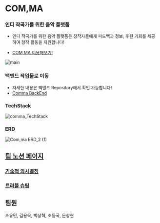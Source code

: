 # COM,MA

### 인디 작곡가를 위한 음악 플랫폼
- 인디 작곡가를 위한 음악 플랫폼은 창작자들에게 피드백과 정보, 후원 기회를 제공하여 창작 활동을 지원합니다!

- [COM,MA 이용해보기!](https://compose-market.vercel.app/)

![main](https://github.com/Techit-BitHarmony/Comma_Frontend/assets/51808344/0b9d3a70-15cc-452c-810b-bb11aad7b4ff)


### 백엔드 작업물로 이동
- 자세한 내용은 백엔드 Repository에서 확인 가능합니다!
- [Comma BackEnd](https://github.com/Techit-BitHarmony/Comma)

### TechStack
![comma_TechStack](https://github.com/Techit-BitHarmony/Comma_Frontend/assets/84844598/d15e27a6-d3d2-47bd-93e5-b935086490eb)

### ERD
![Com,ma ERD_2 (1)](https://github.com/Techit-BitHarmony/Comma_Frontend/assets/84844598/d5a04df4-5d03-4443-bae1-c363b7273685)

## [팀 노션 페이지](https://likelion.notion.site/9-4ee8e96c7a2d4c79ba7799897a1f1352)

### [기술적 의사결정](https://www.notion.so/7b5df4d052444e0f9df19ae4b1c4f660?pvs=4)


### [트러블 슈팅](https://www.notion.so/a758174d8ca243438c1cda75758f479d?v=304dce628cfd4d51b9a83754984bf4ad&pvs=4)

## 팀원
조유민, 김용욱, 박상혁, 조동국, 문창현
